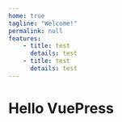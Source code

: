 ```yaml
---
home: true
tagline: "Welcome!"
permalink: null
features:
    - title: test
      details: test
    - title: test
      details: test
---
```


# Hello VuePress


